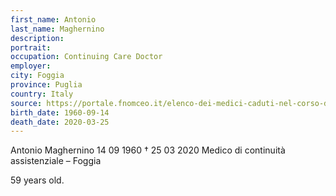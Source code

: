 ```yaml
---
first_name: Antonio
last_name: Maghernino
description: 
portrait: 
occupation: Continuing Care Doctor
employer: 
city: Foggia
province: Puglia
country: Italy 
source: https://portale.fnomceo.it/elenco-dei-medici-caduti-nel-corso-dellepidemia-di-covid-19/, https://www.ansa.it/english/news/2020/03/26/coronavirus-another-2-docs-die-toll-up-to-39_4686de93-b5f9-4c49-803e-6868ec267757.html
birth_date: 1960-09-14
death_date: 2020-03-25
---
```


Antonio Maghernino 14 09 1960 † 25 03 2020
Medico di continuità assistenziale – Foggia

59 years old.